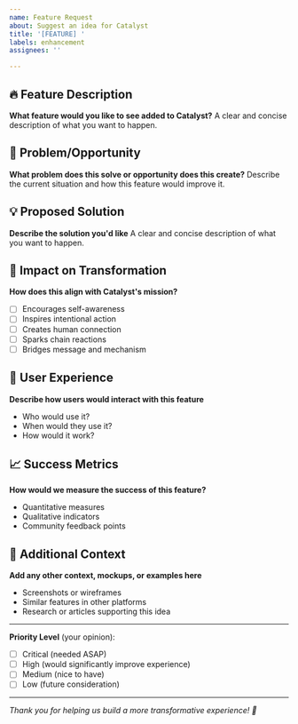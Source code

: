 ```yaml
---
name: Feature Request
about: Suggest an idea for Catalyst
title: '[FEATURE] '
labels: enhancement
assignees: ''

---
```


## 🔥 Feature Description
**What feature would you like to see added to Catalyst?**
A clear and concise description of what you want to happen.

## 🎯 Problem/Opportunity
**What problem does this solve or opportunity does this create?**
Describe the current situation and how this feature would improve it.

## 💡 Proposed Solution
**Describe the solution you'd like**
A clear and concise description of what you want to happen.

## 🌱 Impact on Transformation
**How does this align with Catalyst's mission?**
- [ ] Encourages self-awareness
- [ ] Inspires intentional action
- [ ] Creates human connection
- [ ] Sparks chain reactions
- [ ] Bridges message and mechanism

## 📱 User Experience
**Describe how users would interact with this feature**
- Who would use it?
- When would they use it?
- How would it work?

## 📈 Success Metrics
**How would we measure the success of this feature?**
- Quantitative measures
- Qualitative indicators
- Community feedback points

## 📝 Additional Context
**Add any other context, mockups, or examples here**
- Screenshots or wireframes
- Similar features in other platforms
- Research or articles supporting this idea

---

**Priority Level** (your opinion):
- [ ] Critical (needed ASAP)
- [ ] High (would significantly improve experience)
- [ ] Medium (nice to have)
- [ ] Low (future consideration)

---

*Thank you for helping us build a more transformative experience! 🙏*
